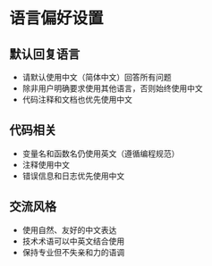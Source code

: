 # 语言偏好设置

## 默认回复语言
- 请默认使用中文（简体中文）回答所有问题
- 除非用户明确要求使用其他语言，否则始终使用中文
- 代码注释和文档也优先使用中文

## 代码相关
- 变量名和函数名仍使用英文（遵循编程规范）
- 注释使用中文
- 错误信息和日志优先使用中文

## 交流风格
- 使用自然、友好的中文表达
- 技术术语可以中英文结合使用
- 保持专业但不失亲和力的语调